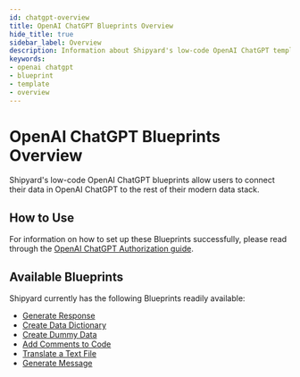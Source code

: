 ```yaml
---
id: chatgpt-overview
title: OpenAI ChatGPT Blueprints Overview
hide_title: true
sidebar_label: Overview
description: Information about Shipyard's low-code OpenAI ChatGPT templates.
keywords:
- openai chatgpt
- blueprint
- template
- overview
---
```


# OpenAI ChatGPT Blueprints Overview

Shipyard's low-code OpenAI ChatGPT blueprints allow users to connect their data in OpenAI ChatGPT to the rest of their modern data stack.


## How to Use
For information on how to set up these Blueprints successfully, please read through the [OpenAI ChatGPT Authorization guide](chatgpt-authorization.md).


## Available Blueprints
Shipyard currently has the following Blueprints readily available: 
- [Generate Response](chatgpt-generate-response.md)
- [Create Data Dictionary](chatgpt-create-data-dictionary.md)
- [Create Dummy Data](chatgpt-create-dummy-data.md)
- [Add Comments to Code](chatgpt-add-comments-to-code.md)
- [Translate a Text File](chatgpt-translate-a-text-file.md)
- [Generate Message](chatgpt-generate-message.md)
